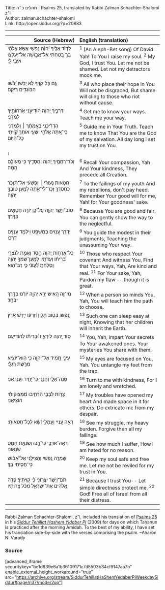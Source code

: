 <html>
<head></head>
<body>
Title: תהלים כ״ה | Psalms 25, translated by Rabbi Zalman Schachter-Shalomi z"l<br />
Author: zalman.schachter-shalomi<br />
Link: http://opensiddur.org/?p=20883
<p />
<hr />


<table style="margin-left: auto;margin-right: auto;" class="draggable">
<thead><tr><th id="x" style="text-align: right;">Source (Hebrew)</th><th style="text-align: left;">English (translation)</th></tr></thead>
<tbody>
<tr><td style="vertical-align:top;" width="46%">
<div class="liturgy"><span lang="he">
לְדָוִ֡ד 
<span class="acrostic">אֵ</span>לֶ֥יךָ יְ֝הוָ֗ה נַפְשִׁ֥י אֶשָּֽׂא׃
אֱ&#x200d;ֽלֹהַ֗י <span class="acrostic">בְּ</span>ךָ֣ בָ֭טַחְתִּי 
אַל־אֵב֑וֹשָׁה 
אַל־יַֽעַלְצ֖וּ אֹיְבַ֣י לִֽי׃
</span></div></td>
 
<td style="vertical-align:top;" width="53%">
<div class="english">
<sup>1</sup> (An Aleph-Bet song) Of David. 
Yah! To You I raise my soul.
<sup>2</sup> My God, I trust You. 
Let me not be shamed. 
Let not my detractors mock me.
</div></td></tr>


<tr><td style="vertical-align:top;" width="46%">
<div class="liturgy"><span lang="he">
<span class="acrostic">גַּ֣</span>ם כָּל־קֹ֭וֶיךָ 
לֹ֣א יֵבֹ֑שׁוּ 
יֵ֝בֹ֗שׁוּ הַבּוֹגְדִ֥ים 
רֵיקָֽם׃
</span></div></td>
 
<td style="vertical-align:top;" width="53%">
<div class="english">
<sup>3</sup> All who place their hope in You 
Will not be disgraced, 
But shame will cling to those 
who riot without cause.
</div></td></tr>


<tr><td style="vertical-align:top;" width="46%">
<div class="liturgy"><span lang="he">
<span class="acrostic">דְּ</span>רָכֶ֣יךָ יְ֭הוָה הוֹדִיעֵ֑נִי 
אֹ֖רְחוֹתֶ֣יךָ לַמְּדֵֽנִי׃
</span></div></td>
 
<td style="vertical-align:top;" width="53%">
<div class="english">
<sup>4</sup> Get me to know your ways. 
Teach me your way.
</div></td></tr>


<tr><td style="vertical-align:top;" width="46%">
<div class="liturgy"><span lang="he">
<span class="acrostic">הַ</span>דְרִ֘יכֵ֤נִי בַאֲמִתֶּ֨ךָ ׀ 
<span class="acrostic">וְֽ</span>לַמְּדֵ֗נִי 
כִּֽי־אַ֭תָּה אֱלֹהֵ֣י יִשְׁעִ֑י 
אוֹתְךָ֥ קִ֝וִּ֗יתִי כָּל־הַיּֽוֹם׃
</span></div></td>
 
<td style="vertical-align:top;" width="53%">
<div class="english">
<sup>5</sup> Guide me in Your Truth. 
Teach me to know 
That You are the God of my salvation.
All day long I set my trust on You.
</div></td></tr>


<tr><td style="vertical-align:top;" width="46%">
<div class="liturgy"><span lang="he">
<span class="acrostic">ו</span> 
</span></div></td>
 
<td style="vertical-align:top;" width="53%">
<div class="english">

</div></td></tr>

<tr><td style="vertical-align:top;" width="46%">
<div class="liturgy"><span lang="he">
<span class="acrostic">זְ</span>כֹר־רַחֲמֶ֣יךָ יְ֭הוָה 
וַחֲסָדֶ֑יךָ 
כִּ֖י מֵעוֹלָ֣ם הֵֽמָּה׃
</span></div></td>
 
<td style="vertical-align:top;" width="53%">
<div class="english">
<sup>6</sup> Recall Your compassion, Yah 
And Your kindness, 
They precede all Creation.
</div></td></tr>


<tr><td style="vertical-align:top;" width="46%">
<div class="liturgy"><span lang="he">
<span class="acrostic">חַ</span>טֹּ֤אות נְעוּרַ֨י ׀ 
וּפְשָׁעַ֗י אַל־תִּ֫זְכֹּ֥ר 
כְּחַסְדְּךָ֥ זְכָר־לִי־אַ֑תָּה 
לְמַ֖עַן טוּבְךָ֣ יְהוָֽה׃
</span></div></td>
 
<td style="vertical-align:top;" width="53%">
<div class="english">
<sup>7</sup> To the failings of my youth 
And my rebellions, don't pay heed.
Remember Your good will for me, Yah! 
for Your goodness' sake.
</div></td></tr>


<tr><td style="vertical-align:top;" width="46%">
<div class="liturgy"><span lang="he">
<span class="acrostic">ט</span>וֹב־וְיָשָׁ֥ר יְהוָ֑ה 
עַל־כֵּ֤ן יוֹרֶ֖ה חַטָּאִ֣ים 
בַּדָּֽרֶךְ׃
</span></div></td>
 
<td style="vertical-align:top;" width="53%">
<div class="english">
<sup>8</sup> Because You are good and fair, 
You can gently show the way 
to the neglectful.
</div></td></tr>


<tr><td style="vertical-align:top;" width="46%">
<div class="liturgy"><span lang="he">
<span class="acrostic">יַ</span>דְרֵ֣ךְ עֲ֭נָוִים 
בַּמִּשְׁפָּ֑ט 
וִֽילַמֵּ֖ד עֲנָוִ֣ים דַּרְכּֽוֹ׃
</span></div></td>
 
<td style="vertical-align:top;" width="53%">
<div class="english">
<sup>9</sup> You guide the modest 
in their judgments, 
Teaching the unassuming Your way.
</div></td></tr>


<tr><td style="vertical-align:top;" width="46%">
<div class="liturgy"><span lang="he">
<span class="acrostic">כָּ</span>ל־אָרְח֣וֹת יְ֭הוָה 
חֶ֣סֶד וֶאֱמֶ֑ת 
לְנֹצְרֵ֥י בְ֝רִית֗וֹ 
וְעֵדֹתָֽיו׃
<span class="acrostic">לְ</span>מַֽעַן־שִׁמְךָ֥ יְהוָ֑ה 
וְֽסָלַחְתָּ֥ לַ֝עֲוֺנִ֗י כִּ֣י רַב־הֽוּא׃
</span></div></td>
 
<td style="vertical-align:top;" width="53%">
<div class="english">
<sup>10</sup> Those who respect Your covenant 
And witness You, 
Find that Your ways, Yah, 
Are kind and real.
<sup>11</sup> For Your sake, Yah, 
Pardon my flaw –- though it is great.
</div></td></tr>


<tr><td style="vertical-align:top;" width="46%">
<div class="liturgy"><span lang="he">
<span class="acrostic">מִ</span>י־זֶ֣ה הָ֭אִישׁ יְרֵ֣א יְהוָ֑ה 
י֝וֹרֶ֗נּוּ בְּדֶ֣רֶךְ יִבְחָֽר׃
</span></div></td>
 
<td style="vertical-align:top;" width="53%">
<div class="english">
<sup>12</sup> When a person so minds You, Yah, 
You will teach him the path to choose.
</div></td></tr>


<tr><td style="vertical-align:top;" width="46%">
<div class="liturgy"><span lang="he">
<span class="acrostic">נַ֭</span>פְשׁוֹ בְּט֣וֹב תָּלִ֑ין 
וְ֝זַרְע֗וֹ 
יִ֣ירַשׁ אָֽרֶץ׃
</span></div></td>
 
<td style="vertical-align:top;" width="53%">
<div class="english">
<sup>13</sup> Such one can sleep easy at night, 
Knowing that her children 
will inherit the Earth.
</div></td></tr>


<tr><td style="vertical-align:top;" width="46%">
<div class="liturgy"><span lang="he">
<span class="acrostic">ס֣</span>וֹד יְ֭הוָה 
לִירֵאָ֑יו 
וּ֝בְרִית֗וֹ לְהוֹדִיעָֽם׃
</span></div></td>
 
<td style="vertical-align:top;" width="53%">
<div class="english">
<sup>14</sup> You, Yah, impart Your secrets 
To Your awakened ones. 
Your mysteries You share with them.
</div></td></tr>


<tr><td style="vertical-align:top;" width="46%">
<div class="liturgy"><span lang="he">
<span class="acrostic">עֵ</span>ינַ֣י תָּ֭מִיד אֶל־יְהוָ֑ה 
כִּ֤י הֽוּא־יוֹצִ֖יא מֵרֶ֣שֶׁת רַגְלָֽי׃
</span></div></td>
 
<td style="vertical-align:top;" width="53%">
<div class="english">
<sup>15</sup> My eyes are focused on You, Yah. 
You untangle my feet from the trap.
</div></td></tr>


<tr><td style="vertical-align:top;" width="46%">
<div class="liturgy"><span lang="he">
<span class="acrostic">פְּ</span>נֵה־אֵלַ֥י וְחָנֵּ֑נִי 
כִּֽי־יָחִ֖יד וְעָנִ֣י אָֽנִי׃
</span></div></td>
 
<td style="vertical-align:top;" width="53%">
<div class="english">
<sup>16</sup> Turn to me with kindness, 
For I am lonely and wretched.
</div></td></tr>


<tr><td style="vertical-align:top;" width="46%">
<div class="liturgy"><span lang="he">
<span class="acrostic">צָ</span>ר֣וֹת לְבָבִ֣י 
הִרְחִ֑יבוּ 
מִ֝מְּצֽוּ<span class="acrostic">ק</span>וֹתַ֗י הוֹצִיאֵֽנִי׃
</span></div></td>
 
<td style="vertical-align:top;" width="53%">
<div class="english">
<sup>17</sup> My troubles have opened my heart
And made space in it for others. 
Do extricate me from my despair.
</div></td></tr>


<tr><td style="vertical-align:top;" width="46%">
<div class="liturgy"><span lang="he">
<span class="acrostic">רְ</span>אֵ֣ה עָ֭נְיִי 
וַעֲמָלִ֑י 
וְ֝שָׂ֗א לְכָל־חַטֹּאותָֽי׃
</span></div></td>
 
<td style="vertical-align:top;" width="53%">
<div class="english">
<sup>18</sup> See my struggle, 
my heavy burden. 
Forgive then all my failings.
</div></td></tr>


<tr><td style="vertical-align:top;" width="46%">
<div class="liturgy"><span lang="he">
רְאֵֽה־אוֹיְבַ֥י כִּי־רָ֑בּוּ 
וְשִׂנְאַ֖ת חָמָ֣ס שְׂנֵאֽוּנִי׃
</span></div></td>
 
<td style="vertical-align:top;" width="53%">
<div class="english">
<sup>19</sup> See how much I suffer, 
How I am hated for no reason.
</div></td></tr>


<tr><td style="vertical-align:top;" width="46%">
<div class="liturgy"><span lang="he">
<span class="acrostic">שָׁ</span>מְרָ֣ה נַ֭פְשִׁי וְהַצִּילֵ֑נִי 
אַל־אֵ֝ב֗וֹשׁ 
כִּֽי־חָסִ֥יתִי בָֽךְ׃
</span></div></td>
 
<td style="vertical-align:top;" width="53%">
<div class="english">
<sup>20</sup> Keep my soul safe and free me. 
Let me not be reviled 
for my trust in You.
</div></td></tr>


<tr><td style="vertical-align:top;" width="46%">
<div class="liturgy"><span lang="he">
<span class="acrostic">תֹּ</span>ם־וָיֹ֥שֶׁר יִצְּר֑וּנִי 
כִּ֝֗י קִוִּיתִֽיךָ׃
פְּדֵ֣ה אֱ֭לֹהִים אֶת־יִשְׂרָאֵ֑ל 
מִ֝כֹּ֗ל צָֽרוֹתָיו׃
</span></div></td>
 
<td style="vertical-align:top;" width="53%">
<div class="english">
<sup>21</sup> Because I trust You-- 
Let simple directness protect me.
<sup>22</sup> God! Free all of Israel 
from all their distress.
</div></td></tr>
</tbody></table>

<hr />

Rabbi Zalman Schachter-Shalomi, z”l, included his translation of <a href="https://en.wikipedia.org/wiki/Psalm_25">Psalms 25</a> in his <em><a href="https://opensiddur.org/siddurim/ha-ari/neo-hasidut/reb-zalmans-open-siddur-tehillat-hashem/">Siddur Tehillat Hashem Yidaber Pi</a></em> (2009) for days on which Taḥanun is practiced after the morning Amidah. To the best of my ability, I have set his translation side-by-side with the verses comprising the psalm. –Aharon N. Varady

<h3>Source</h3>

[advanced_iframe securitykey="be1d939e6a1b36109171c7d5503b34cf9147aa7b" enable_external_height_workaround="true" src="https://archive.org/stream/SiddurTehillatHaShemYedaberPiWeekdaySiddur#page/n37/mode/2up"]
</body>
</html>